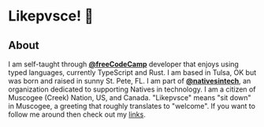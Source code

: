 # Likepvsce! 👋

## About

I am self-taught through **[@freeCodeCamp](https://github.com/freeCodeCamp)** developer that enjoys using typed languages, currently TypeScript and Rust. I am based in Tulsa, OK but was born and raised in sunny St. Pete, FL. I am part of **[@nativesintech](https://github.com/nativesintech)**, an organization dedicated to supporting Natives in technology. I am a citizen of Muscogee (Creek) Nation, US, and Canada. "Likepvsce" means "sit down" in Muscogee, a greeting that roughly translates to "welcome". If you want to follow me around then check out my [links](https://linktr.ee/adamrecvlohe).


